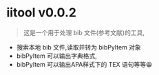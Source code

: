# iitool v0.0.2

> 这是一个用于处理 bib 文件(参考文献)的工具,

- 搜索本地 bib 文件,读取并转为 bibPyItem 对象
- bibPyItem 可以输出字典格式,
- bibPyItem 可以输出APA样式下的 TEX 语句等等😀
